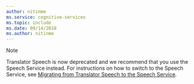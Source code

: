 ```yaml
---
author: nitinme
ms.service: cognitive-services
ms.topic: include
ms.date: 09/14/2018
ms.author: nitinme
---
```

> [!NOTE]
> Translator Speech is now deprecated and we recommend that you use the Speech Service instead. For instructions on how to switch to the Speech Service, see [Migrating from Translator Speech to the Speech Service](../articles/cognitive-services/speech-service/how-to-migrate-from-translator-speech-api.md).